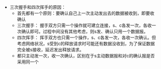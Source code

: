 * 三次握手和四次挥手的原因：
    - 首先都有一个原则：要确认自己上一次主动发出去的数据被收到，即要收确认
    - 三次握手：
        握手双方只需一个操作就可建立连接，s、c各发一次，各收一次确认即可。过程中间没有其他考虑，则s发、确认只用一个数据报。
    - 四次挥手：
        挥手双方也只需一个操作，s、c各发一次，各收一次确认。但考虑网络状况，s受到c的释放请求时可能还有数据没收到，为了保证数据完全被s接收，延迟发出释放请求。
    - 都只主动发一次，收一次确认，区别在于s主动数据报和对c的确认报是否采用同一个